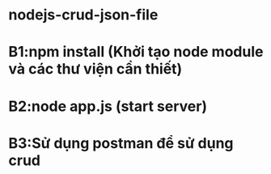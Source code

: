 # nodejs-crud-json-file
# B1:npm install (Khởi tạo node module và các thư viện cần thiết) 
# B2:node app.js  (start server)
# B3:Sử dụng postman để sử dụng crud
